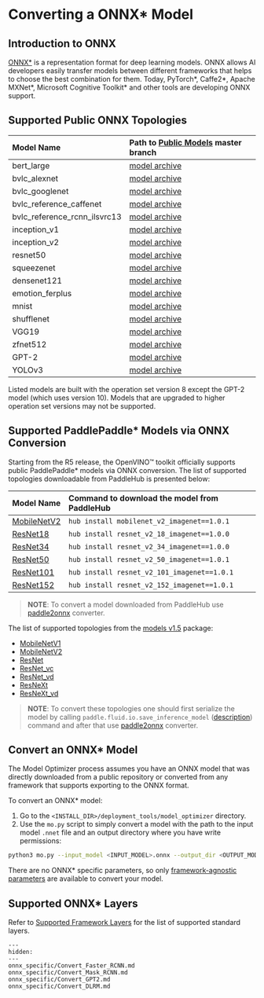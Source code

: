 # Converting a ONNX* Model

## Introduction to ONNX

[ONNX*](https://github.com/onnx/onnx) is a representation format for deep learning models. ONNX allows AI developers easily transfer models between different frameworks that helps to choose the best combination for them. Today, PyTorch\*, Caffe2\*, Apache MXNet\*, Microsoft Cognitive Toolkit\* and other tools are developing ONNX support.

## Supported Public ONNX Topologies
| Model Name | Path to <a href="https://github.com/onnx/models">Public Models</a> master branch|
|:----|:----|
| bert_large | [model archive](https://github.com/mlperf/inference/tree/master/v0.7/language/bert) |
| bvlc_alexnet | [model archive](https://s3.amazonaws.com/download.onnx/models/opset_8/bvlc_alexnet.tar.gz) |
| bvlc_googlenet | [model archive](https://s3.amazonaws.com/download.onnx/models/opset_8/bvlc_googlenet.tar.gz) |
| bvlc_reference_caffenet | [model archive](https://s3.amazonaws.com/download.onnx/models/opset_8/bvlc_reference_caffenet.tar.gz) |
| bvlc_reference_rcnn_ilsvrc13 | [model archive](https://s3.amazonaws.com/download.onnx/models/opset_8/bvlc_reference_rcnn_ilsvrc13.tar.gz) |
| inception_v1 | [model archive](https://s3.amazonaws.com/download.onnx/models/opset_8/inception_v1.tar.gz) |
| inception_v2 | [model archive](https://s3.amazonaws.com/download.onnx/models/opset_8/inception_v2.tar.gz) |
| resnet50 | [model archive](https://s3.amazonaws.com/download.onnx/models/opset_8/resnet50.tar.gz) |
| squeezenet | [model archive](https://s3.amazonaws.com/download.onnx/models/opset_8/squeezenet.tar.gz) |
| densenet121 | [model archive](https://s3.amazonaws.com/download.onnx/models/opset_8/densenet121.tar.gz) |
| emotion_ferplus | [model archive](https://www.cntk.ai/OnnxModels/emotion_ferplus/opset_2/emotion_ferplus.tar.gz) |
| mnist | [model archive](https://www.cntk.ai/OnnxModels/mnist/opset_1/mnist.tar.gz) |
| shufflenet | [model archive](https://s3.amazonaws.com/download.onnx/models/opset_8/shufflenet.tar.gz) |
| VGG19 | [model archive](https://s3.amazonaws.com/download.onnx/models/opset_8/vgg19.tar.gz) |
| zfnet512 | [model archive](https://s3.amazonaws.com/download.onnx/models/opset_8/zfnet512.tar.gz) |
| GPT-2 | [model archive](https://github.com/onnx/models/blob/master/text/machine_comprehension/gpt-2/model/gpt2-10.tar.gz) |
| YOLOv3 | [model archive](https://github.com/onnx/models/blob/master/vision/object_detection_segmentation/yolov3/model/yolov3-10.tar.gz) |

Listed models are built with the operation set version 8 except the GPT-2 model (which uses version 10). Models that are upgraded to higher operation set versions may not be supported.

## Supported PaddlePaddle* Models via ONNX Conversion
Starting from the R5 release, the OpenVINO™ toolkit officially supports public PaddlePaddle* models via ONNX conversion.
The list of supported topologies downloadable from PaddleHub is presented below:

| Model Name | Command to download the model from PaddleHub |
|:----|:----|
| [MobileNetV2](https://www.paddlepaddle.org.cn/hubdetail?name=mobilenet_v2_imagenet) | `hub install mobilenet_v2_imagenet==1.0.1` |
| [ResNet18](https://www.paddlepaddle.org.cn/hubdetail?name=resnet_v2_18_imagenet) | `hub install resnet_v2_18_imagenet==1.0.0` |
| [ResNet34](https://www.paddlepaddle.org.cn/hubdetail?name=resnet_v2_34_imagenet) | `hub install resnet_v2_34_imagenet==1.0.0` |
| [ResNet50](https://www.paddlepaddle.org.cn/hubdetail?name=resnet_v2_50_imagenet) | `hub install resnet_v2_50_imagenet==1.0.1` |
| [ResNet101](https://www.paddlepaddle.org.cn/hubdetail?name=resnet_v2_101_imagenet) | `hub install resnet_v2_101_imagenet==1.0.1` |
| [ResNet152](https://www.paddlepaddle.org.cn/hubdetail?name=resnet_v2_152_imagenet) | `hub install resnet_v2_152_imagenet==1.0.1` |
> **NOTE**: To convert a model downloaded from PaddleHub use [paddle2onnx](https://github.com/PaddlePaddle/paddle2onnx) converter.

The list of supported topologies from the [models v1.5](https://github.com/PaddlePaddle/models/tree/release/1.5) package:
* [MobileNetV1](https://github.com/PaddlePaddle/models/blob/release/1.5/PaddleCV/image_classification/models/mobilenet.py)
* [MobileNetV2](https://github.com/PaddlePaddle/models/blob/release/1.5/PaddleCV/image_classification/models/mobilenet_v2.py)
* [ResNet](https://github.com/PaddlePaddle/models/blob/release/1.5/PaddleCV/image_classification/models/resnet.py)
* [ResNet_vc](https://github.com/PaddlePaddle/models/blob/release/1.5/PaddleCV/image_classification/models/resnet_vc.py)
* [ResNet_vd](https://github.com/PaddlePaddle/models/blob/release/1.5/PaddleCV/image_classification/models/resnet_vd.py)
* [ResNeXt](https://github.com/PaddlePaddle/models/blob/release/1.5/PaddleCV/image_classification/models/resnext.py)
* [ResNeXt_vd](https://github.com/PaddlePaddle/models/blob/release/1.5/PaddleCV/image_classification/models/resnext_vd.py)

> **NOTE**: To convert these topologies one should first serialize the model by calling `paddle.fluid.io.save_inference_model`
 ([description](https://www.paddlepaddle.org.cn/documentation/docs/en/1.3/api/io.html#save-inference-model)) command and
  after that use [paddle2onnx](https://github.com/PaddlePaddle/paddle2onnx) converter.

## Convert an ONNX* Model <a name="Convert_From_ONNX"></a>
The Model Optimizer process assumes you have an ONNX model that was directly downloaded from a public repository or converted from any framework that supports exporting to the ONNX format.

To convert an ONNX\* model:

1. Go to the `<INSTALL_DIR>/deployment_tools/model_optimizer` directory.
2. Use the `mo.py` script to simply convert a model with the path to the input model `.nnet` file and an output directory where you have write permissions:
```sh
python3 mo.py --input_model <INPUT_MODEL>.onnx --output_dir <OUTPUT_MODEL_DIR>
```

There are no ONNX\* specific parameters, so only [framework-agnostic parameters](Converting_Model_General.md) are available to convert your model.

## Supported ONNX\* Layers
Refer to [Supported Framework Layers](../Supported_Frameworks_Layers.md) for the list of supported standard layers.

```{toctree}
---
hidden:
---
onnx_specific/Convert_Faster_RCNN.md
onnx_specific/Convert_Mask_RCNN.md
onnx_specific/Convert_GPT2.md
onnx_specific/Convert_DLRM.md
```